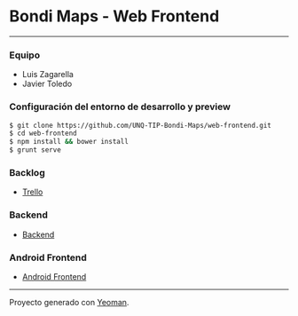 # Bondi Maps - Web Frontend
***
### Equipo

* Luis Zagarella
* Javier Toledo

### Configuración del entorno de desarrollo y preview

```sh
$ git clone https://github.com/UNQ-TIP-Bondi-Maps/web-frontend.git
$ cd web-frontend
$ npm install && bower install
$ grunt serve
```

### Backlog

* [Trello]

### Backend

* [Backend]

### Android Frontend

* [Android Frontend]

***
Proyecto generado con [Yeoman].

[Trello]: <https://trello.com/b/u7NvAmGU/unq-tip-bondi-maps>
[Backend]: <https://github.com/UNQ-TIP-Bondi-Maps/backend>
[Android Frontend]: <https://github.com/UNQ-TIP-Bondi-Maps/android-frontend>
[Android Studio]: <https://developer.android.com/studio/index.html>
[Yeoman]: <http://yeoman.io/>